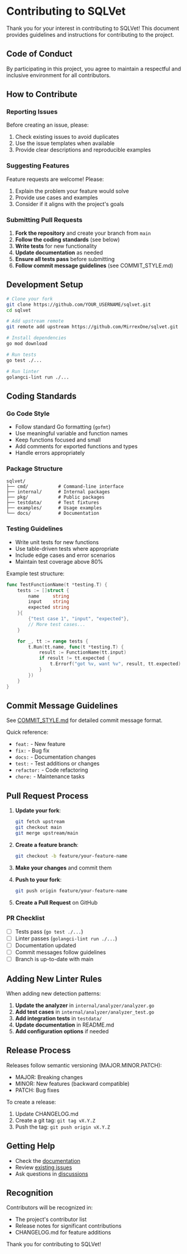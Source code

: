 # Contributing to SQLVet

Thank you for your interest in contributing to SQLVet! This document provides guidelines and instructions for contributing to the project.

## Code of Conduct

By participating in this project, you agree to maintain a respectful and inclusive environment for all contributors.

## How to Contribute

### Reporting Issues

Before creating an issue, please:
1. Check existing issues to avoid duplicates
2. Use the issue templates when available
3. Provide clear descriptions and reproducible examples

### Suggesting Features

Feature requests are welcome! Please:
1. Explain the problem your feature would solve
2. Provide use cases and examples
3. Consider if it aligns with the project's goals

### Submitting Pull Requests

1. **Fork the repository** and create your branch from `main`
2. **Follow the coding standards** (see below)
3. **Write tests** for new functionality
4. **Update documentation** as needed
5. **Ensure all tests pass** before submitting
6. **Follow commit message guidelines** (see COMMIT_STYLE.md)

## Development Setup

```bash
# Clone your fork
git clone https://github.com/YOUR_USERNAME/sqlvet.git
cd sqlvet

# Add upstream remote
git remote add upstream https://github.com/MirrexOne/sqlvet.git

# Install dependencies
go mod download

# Run tests
go test ./...

# Run linter
golangci-lint run ./...
```

## Coding Standards

### Go Code Style

- Follow standard Go formatting (`gofmt`)
- Use meaningful variable and function names
- Keep functions focused and small
- Add comments for exported functions and types
- Handle errors appropriately

### Package Structure

```
sqlvet/
├── cmd/           # Command-line interface
├── internal/      # Internal packages
├── pkg/           # Public packages
├── testdata/      # Test fixtures
├── examples/      # Usage examples
└── docs/          # Documentation
```

### Testing Guidelines

- Write unit tests for new functions
- Use table-driven tests where appropriate
- Include edge cases and error scenarios
- Maintain test coverage above 80%

Example test structure:
```go
func TestFunctionName(t *testing.T) {
    tests := []struct {
        name     string
        input    string
        expected string
    }{
        {"test case 1", "input", "expected"},
        // More test cases...
    }

    for _, tt := range tests {
        t.Run(tt.name, func(t *testing.T) {
            result := FunctionName(tt.input)
            if result != tt.expected {
                t.Errorf("got %v, want %v", result, tt.expected)
            }
        })
    }
}
```

## Commit Message Guidelines

See [COMMIT_STYLE.md](COMMIT_STYLE.md) for detailed commit message format.

Quick reference:
- `feat:` - New feature
- `fix:` - Bug fix
- `docs:` - Documentation changes
- `test:` - Test additions or changes
- `refactor:` - Code refactoring
- `chore:` - Maintenance tasks

## Pull Request Process

1. **Update your fork**:
   ```bash
   git fetch upstream
   git checkout main
   git merge upstream/main
   ```

2. **Create a feature branch**:
   ```bash
   git checkout -b feature/your-feature-name
   ```

3. **Make your changes** and commit them

4. **Push to your fork**:
   ```bash
   git push origin feature/your-feature-name
   ```

5. **Create a Pull Request** on GitHub

### PR Checklist

- [ ] Tests pass (`go test ./...`)
- [ ] Linter passes (`golangci-lint run ./...`)
- [ ] Documentation updated
- [ ] Commit messages follow guidelines
- [ ] Branch is up-to-date with main

## Adding New Linter Rules

When adding new detection patterns:

1. **Update the analyzer** in `internal/analyzer/analyzer.go`
2. **Add test cases** in `internal/analyzer/analyzer_test.go`
3. **Add integration tests** in `testdata/`
4. **Update documentation** in README.md
5. **Add configuration options** if needed

## Release Process

Releases follow semantic versioning (MAJOR.MINOR.PATCH):

- MAJOR: Breaking changes
- MINOR: New features (backward compatible)
- PATCH: Bug fixes

To create a release:
1. Update CHANGELOG.md
2. Create a git tag: `git tag vX.Y.Z`
3. Push the tag: `git push origin vX.Y.Z`

## Getting Help

- Check the [documentation](README.md)
- Review [existing issues](https://github.com/MirrexOne/sqlvet/issues)
- Ask questions in [discussions](https://github.com/MirrexOne/sqlvet/discussions)

## Recognition

Contributors will be recognized in:
- The project's contributor list
- Release notes for significant contributions
- CHANGELOG.md for feature additions

Thank you for contributing to SQLVet!
